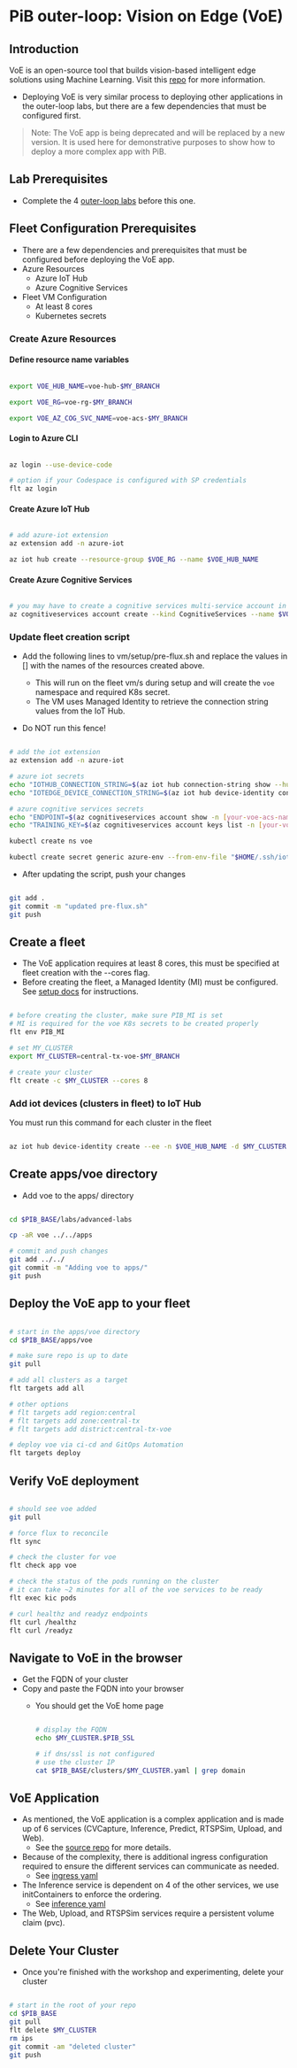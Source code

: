 # PiB outer-loop: Vision on Edge (VoE)

## Introduction

VoE is an open-source tool that builds vision-based intelligent edge solutions using Machine Learning.  Visit this [repo](https://github.com/Azure-Samples/azure-intelligent-edge-patterns/tree/master/factory-ai-vision) for more information.

- Deploying VoE is very similar process to deploying other applications in the outer-loop labs, but there are a few dependencies that must be configured first.

> Note: The VoE app is being deprecated and will be replaced by a new version. It is used here for demonstrative purposes to show how to deploy a more complex app with PiB.

## Lab Prerequisites

- Complete the 4 [outer-loop labs](/README.md#outer-loop-labs) before this one.

## Fleet Configuration Prerequisites

- There are a few dependencies and prerequisites that must be configured before deploying the VoE app.
- Azure Resources
  - Azure IoT Hub
  - Azure Cognitive Services
- Fleet VM Configuration
  - At least 8 cores
  - Kubernetes secrets

### Create Azure Resources

#### Define resource name variables

```bash

export VOE_HUB_NAME=voe-hub-$MY_BRANCH

export VOE_RG=voe-rg-$MY_BRANCH

export VOE_AZ_COG_SVC_NAME=voe-acs-$MY_BRANCH

```

#### Login to Azure CLI

```bash

az login --use-device-code

# option if your Codespace is configured with SP credentials
flt az login

```

#### Create Azure IoT Hub

```bash

# add azure-iot extension
az extension add -n azure-iot

az iot hub create --resource-group $VOE_RG --name $VOE_HUB_NAME

```

#### Create Azure Cognitive Services

```bash

# you may have to create a cognitive services multi-service account in the azure portal to fulfill the requirement to agree to the responsible AI terms for the resource
az cognitiveservices account create --kind CognitiveServices --name $VOE_AZ_COG_SVC_NAME --resource-group $VOE_RG --sku S0 --location yourlocation

```

### Update fleet creation script

- Add the following lines to vm/setup/pre-flux.sh and replace the values in [] with the names of the resources created above.
  - This will run on the fleet vm/s during setup and will create the `voe` namespace and required K8s secret.
  - The VM uses Managed Identity to retrieve the connection string values from the IoT Hub.

- Do NOT run this fence!

```bash

# add the iot extension
az extension add -n azure-iot

# azure iot secrets
echo "IOTHUB_CONNECTION_STRING=$(az iot hub connection-string show --hub-name [your-voe-hub-name] -o tsv)" > "$HOME/.ssh/iot.env"
echo "IOTEDGE_DEVICE_CONNECTION_STRING=$(az iot hub device-identity connection-string show --hub-name [your-voe-hub-name] --device-id "$(hostname)" -o tsv)" >> "$HOME/.ssh/iot.env"

# azure cognitive services secrets
echo "ENDPOINT=$(az cognitiveservices account show -n [your-voe-acs-name] -g [your-voe-rg] --query properties.endpoint -o tsv)" > "$HOME/.ssh/acs.env"
echo "TRAINING_KEY=$(az cognitiveservices account keys list -n [your-voe-acs-name] -g [your-voe-rg] --query key1 -o tsv)" >> "$HOME/.ssh/acs.env"

kubectl create ns voe

kubectl create secret generic azure-env --from-env-file "$HOME/.ssh/iot.env" --from-env-file="$HOME/.ssh/acs.env" -n voe

```

- After updating the script, push your changes

```bash

git add .
git commit -m "updated pre-flux.sh"
git push

```

## Create a fleet

- The VoE application requires at least 8 cores, this must be specified at fleet creation with the --cores flag.
- Before creating the fleet, a Managed Identity (MI) must be configured. See [setup docs](/labs/azure-codespaces-setup.md) for instructions.

```bash

# before creating the cluster, make sure PIB_MI is set
# MI is required for the voe K8s secrets to be created properly
flt env PIB_MI

# set MY_CLUSTER
export MY_CLUSTER=central-tx-voe-$MY_BRANCH

# create your cluster
flt create -c $MY_CLUSTER --cores 8

```

### Add iot devices (clusters in fleet) to IoT Hub

You must run this command for each cluster in the fleet

```bash

az iot hub device-identity create --ee -n $VOE_HUB_NAME -d $MY_CLUSTER

```

## Create apps/voe directory

- Add voe to the apps/ directory

```bash

cd $PIB_BASE/labs/advanced-labs

cp -aR voe ../../apps

# commit and push changes
git add ../../
git commit -m "Adding voe to apps/"
git push

```

## Deploy the VoE app to your fleet

```bash

# start in the apps/voe directory
cd $PIB_BASE/apps/voe

# make sure repo is up to date
git pull

# add all clusters as a target
flt targets add all

# other options
# flt targets add region:central
# flt targets add zone:central-tx
# flt targets add district:central-tx-voe

# deploy voe via ci-cd and GitOps Automation
flt targets deploy

```

## Verify VoE deployment

```bash

# should see voe added
git pull

# force flux to reconcile
flt sync

# check the cluster for voe
flt check app voe

# check the status of the pods running on the cluster
# it can take ~2 minutes for all of the voe services to be ready
flt exec kic pods

# curl healthz and readyz endpoints
flt curl /healthz
flt curl /readyz

```

## Navigate to VoE in the browser

- Get the FQDN of your cluster
- Copy and paste the FQDN into your browser
  - You should get the VoE home page

    ```bash

    # display the FQDN
    echo $MY_CLUSTER.$PIB_SSL

    # if dns/ssl is not configured
    # use the cluster IP
    cat $PIB_BASE/clusters/$MY_CLUSTER.yaml | grep domain

    ```

## VoE Application

- As mentioned, the VoE application is a complex application and is made up of 6 services (CVCapture, Inference, Predict, RTSPSim, Upload, and Web).
  - See the [source repo](https://github.com/Azure-Samples/azure-intelligent-edge-patterns/tree/master/factory-ai-vision) for more details.
- Because of the complexity, there is additional ingress configuration required to ensure the different services can communicate as needed.
  - See [ingress yaml](/labs/advanced-labs/voe/.gitops/dev/ingressHttp.yaml)
- The Inference service is dependent on 4 of the other services, we use initContainers to enforce the ordering.
  - See [inference yaml](/labs/advanced-labs/voe/.gitops/dev/inference.yaml)
- The Web, Upload, and RTSPSim services require a persistent volume claim (pvc).

## Delete Your Cluster

- Once you're finished with the workshop and experimenting, delete your cluster

```bash

# start in the root of your repo
cd $PIB_BASE
git pull
flt delete $MY_CLUSTER
rm ips
git commit -am "deleted cluster"
git push

```
